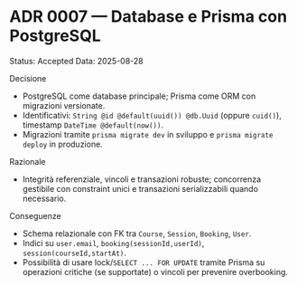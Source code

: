 # ADR 0007 — Database e Prisma con PostgreSQL

Status: Accepted
Data: 2025-08-28

Decisione
- PostgreSQL come database principale; Prisma come ORM con migrazioni versionate.
- Identificativi: `String @id @default(uuid()) @db.Uuid` (oppure `cuid()`), timestamp `DateTime @default(now())`.
- Migrazioni tramite `prisma migrate dev` in sviluppo e `prisma migrate deploy` in produzione.

Razionale
- Integrità referenziale, vincoli e transazioni robuste; concorrenza gestibile con constraint unici e transazioni serializzabili quando necessario.

Conseguenze
- Schema relazionale con FK tra `Course`, `Session`, `Booking`, `User`.
- Indici su `user.email`, `booking(sessionId,userId)`, `session(courseId,startAt)`.
- Possibilità di usare lock/`SELECT ... FOR UPDATE` tramite Prisma su operazioni critiche (se supportate) o vincoli per prevenire overbooking.

